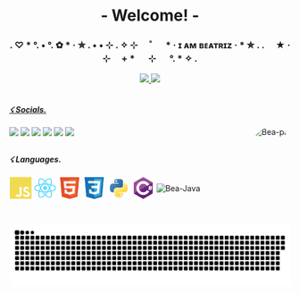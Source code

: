 <h1 align="center">  - Welcome! - </h1>
<h3 align="center"> . ♡ * °.       •       °.                       ✿ * ·      ✮    . •              •   ⊹      .         ✧ ⊹　 ˚ 　 *  ·  ɪ ᴀᴍ ʙᴇᴀᴛʀɪz · *     ✮    .     .　 ★ ·　 ⊹　 + * 　 ⊹ 　 °.   * ✧ . </h3>

<div align="center">
  <a href="https://github.com/beamedeiros">
  <img height="150em" src="https://github-readme-stats.vercel.app/api?username=beamedeiros&show_icons=true&theme=noctis_minimus&include_all_commits=true&count_private=true"/>
  <img height="150em" src="https://github-readme-stats.vercel.app/api/top-langs/?username=beamedeiros&layout=compact&langs_count=7&theme=noctis_minimus"/>
</div>

<div style="display: inline_block"><br>
  <h5> ☇ Socials. </h5>
   <a href="https://www.youtube.com/channel/UC0SmUwRztmQxOm031DioBWQ" target="_blank"><img height='50'src="https://cdn-icons-png.flaticon.com/512/185/185983.png" target="_blank"></a>
  <a href="https://instagram.com/beahtrizs" target="_blank"><img height='50' src="https://cdn-icons-png.flaticon.com/512/185/185985.png" target="_blank"></a>
  <a href = "mailto:biamedeirosassim@gmail.com"><img height='50' src="https://cdn-icons-png.flaticon.com/512/2913/2913990.png" target="_blank"></a>
  <a href="https://www.linkedin.com/in/beatriz-medeiros-a98396202/" target="_blank"><img height='50' src="https://cdn-icons-png.flaticon.com/512/185/185964.png" target="_blank"></a>  
  <a href="https://www.pinterest.se/anbhdbaby/_saved/" target="_blank"><img height='50' src="https://cdn-icons-png.flaticon.com/512/185/185986.png" target="_blank"></a>  
  <a href="https://open.spotify.com/user/j8o8v78mrfvgc9r8bu27xe7nc" target="_blank"><img height='50' src="https://cdn-icons-png.flaticon.com/512/185/185974.png" target="_blank"></a>  
  <a href="https://www.instagram.com/p/COS9sMzhY7l/" target="_blank"><img align="right" alt="Bea-pic" height="175" style="border-radius:50px;" src="https://media.discordapp.net/attachments/784174153506488330/945687781185843240/PicsArt_02-22-11.16.25.png?width=603&height=603" target="_blank"></a>  
</div>
  
  ##
  
 <div style="display: inline_block">
   <h5> ☇ Languages. </h5>
  <img align="center" alt="Bea-Js" height="40" width="40" src="https://raw.githubusercontent.com/devicons/devicon/master/icons/javascript/javascript-plain.svg">
  <img align="center" alt="Bea-React" height="40" width="40" src="https://raw.githubusercontent.com/devicons/devicon/master/icons/react/react-original.svg">
  <img align="center" alt="Bea-HTML" height="40" width="40" src="https://raw.githubusercontent.com/devicons/devicon/master/icons/html5/html5-original.svg">
  <img align="center" alt="Bea-CSS" height="40" width="40" src="https://raw.githubusercontent.com/devicons/devicon/master/icons/css3/css3-original.svg">
  <img align="center" alt="Bea-Python" height="40" width="40" src="https://raw.githubusercontent.com/devicons/devicon/master/icons/python/python-original.svg">
  <img align="center" alt="Bea-Csharp" height="40" width="40" src="https://raw.githubusercontent.com/devicons/devicon/master/icons/csharp/csharp-original.svg">
   <img align="center" alt="Bea-Java" height="55" width="55" src="https://camo.githubusercontent.com/7b23e6c442adf9ef0714d6b52c2621b3ebef58bcc2f101b8dabab05904201e4f/68747470733a2f2f63646e2e69636f6e73636f75742e636f6d2f69636f6e2f667265652f706e672d3235362f6a6176612d34332d3536393330352e706e67">
  
   
   ![Snake animation](https://github.com/beamedeiros/beamedeiros/blob/output/github-contribution-grid-snake.svg)
   
  </div>
